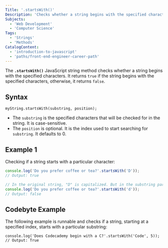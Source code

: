 ```yaml
---
Title: '.startsWith()'
Description: 'Checks whether a string begins with the specified characters. It returns true if it does, otherwise false.'
Subjects:
  - 'Web Development'
  - 'Computer Science'
Tags:
  - 'Strings'
  - 'Methods'
CatalogContent:
  - 'introduction-to-javascript'
  - 'paths/front-end-engineer-career-path'
---
```


The **`.startsWith()`** JavaScript string method checks whether a string begins with the specified characters. It returns `true` if the string begins with the specified characters, otherwise, it returns `false`.

## Syntax

```pseudo
myString.startsWith(substring, position);
```

- The `substring` is the specified characters that will be checked for in the string. It is case-sensitive.
- The `position` is optional. It is the index used to start searching for `substring`. It defaults to 0.

## Example 1

Checking if a string starts with a particular character:

```js
console.log('Do you prefer coffee or tea?'.startsWith('D'));
// Output: true

// In the original string, "D" is capitalized. But in the substring parameter, 'd' is in lowercase:
console.log('Do you prefer coffee or tea?'.startsWith('d'));
// Output: false
```

## Codebyte Example

The following example is runnable and checks if a string, starting at a specified index, starts with a particular substring:

```codebyte/javascript
console.log('Does Codecademy begin with a C?'.startsWith('Code', 5));
// Output: True
```
